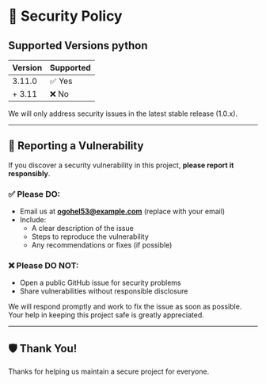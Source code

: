 # 🔐 Security Policy

## Supported Versions python 

| Version | Supported          |
|---------|--------------------|
|   3.11.0 | ✅ Yes           |
| + 3.11   | ❌ No             |

We will only address security issues in the latest stable release (1.0.x).

---

## 📣 Reporting a Vulnerability

If you discover a security vulnerability in this project, **please report it responsibly**.

### ✅ Please DO:
- Email us at **ogohel53@example.com** (replace with your email)
- Include:
  - A clear description of the issue
  - Steps to reproduce the vulnerability
  - Any recommendations or fixes (if possible)

### ❌ Please DO NOT:
- Open a public GitHub issue for security problems
- Share vulnerabilities without responsible disclosure

We will respond promptly and work to fix the issue as soon as possible. Your help in keeping this project safe is greatly appreciated.

---

## 🛡️ Thank You!

Thanks for helping us maintain a secure project for everyone.
